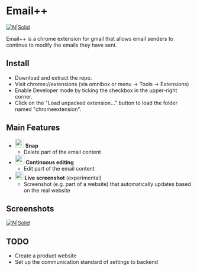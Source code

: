 # Email++

[![N|Solid](http://i.imgur.com/CfsPA1W.png)](https://nodesource.com/products/nsolid)

Email++ is a chrome extension for gmail that allows email senders to continue to modify the emails they have sent.

## Install
* Download and extract the repo.
* Visit chrome://extensions (via omnibox or menu -> Tools -> Extensions)
* Enable Developer mode by ticking the checkbox in the upper-right corner.
* Click on the "Load unpacked extension..." button to load the folder named "chromeextension".


## Main Features
* <img src="http://i.imgur.com/eYbJEZv.jpg" width="24"> <b>Snap</b>
	* Delete part of the email content
* <img src="http://i.imgur.com/c9U87Ia.jpg" width="25"> <b>Continuous editing</b>
	* Edit part of the email content
* <img src="http://i.imgur.com/pBVZ1EF.jpg" width="22"> <b>Live screenshot</b> (experimental)
	* Screenshot (e.g. part of a website) that automatically updates based on the real website


## Screenshots
[![N|Solid](http://i.imgur.com/ehSOFpS.png)](https://nodesource.com/products/nsolid)

## TODO
* Create a product website
* Set up the communication standard of settings to backend
